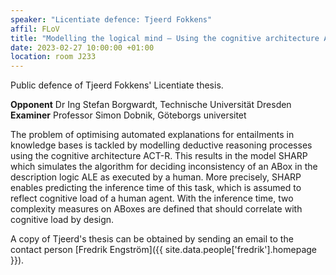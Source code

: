 ```yaml
---
speaker: "Licentiate defence: Tjeerd Fokkens"
affil: FLoV
title: "Modelling the logical mind – Using the cognitive architecture ACT-R to model human symbolic reasoning in the description logic ALE"
date: 2023-02-27 10:00:00 +01:00
location: room J233
---
```

Public defence of Tjeerd Fokkens' Licentiate thesis.

**Opponent** Dr Ing Stefan Borgwardt, Technische Universität Dresden<br/>
**Examiner** Professor Simon Dobnik, Göteborgs universitet
<!--more-->


The problem of optimising automated explanations for entailments in knowledge bases is tackled by modelling deductive reasoning processes using the cognitive architecture ACT-R.
This results in the model SHARP which simulates the algorithm for deciding inconsistency of an ABox in the description logic ALE as executed by a human.
More precisely, SHARP enables predicting the inference time of this task, which is assumed to reflect cognitive load of a human agent.
With the inference time, two complexity measures on ABoxes are defined that should correlate with cognitive load by design.

A copy of Tjeerd's thesis can be obtained by sending an email to the contact person [Fredrik Engström]({{ site.data.people['fredrik'].homepage }}).
